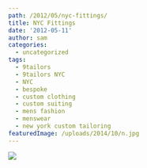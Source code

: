 ```yaml
---
path: /2012/05/nyc-fittings/
title: NYC Fittings
date: '2012-05-11'
author: sam
categories:
  - uncategorized
tags:
  - 9tailors
  - 9tailors NYC
  - NYC
  - bespoke
  - custom clothing
  - custom suiting
  - mens fashion
  - menswear
  - new york custom tailoring
featuredImage: /uploads/2014/10/n.jpg
---
```

[![](http://2.bp.blogspot.com/-AszozswjhBY/T62Cfaza0FI/AAAAAAAAAQM/PcQxJABHmiE/s640/NYC_May.jpg)](http://2.bp.blogspot.com/-AszozswjhBY/T62Cfaza0FI/AAAAAAAAAQM/PcQxJABHmiE/s1600/NYC_May.jpg)
